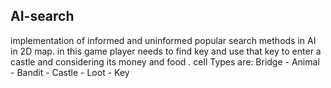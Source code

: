 ## AI-search
implementation of informed and uninformed popular search methods in AI in 2D map.
in this game player needs to find key and use that key to enter a castle and considering its money and food .
cell Types are: Bridge - Animal - Bandit - Castle - Loot - Key
